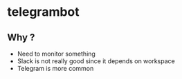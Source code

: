 # telegrambot
## Why ?
- Need to monitor something
- Slack is not really good since it depends on workspace
- Telegram is more common
